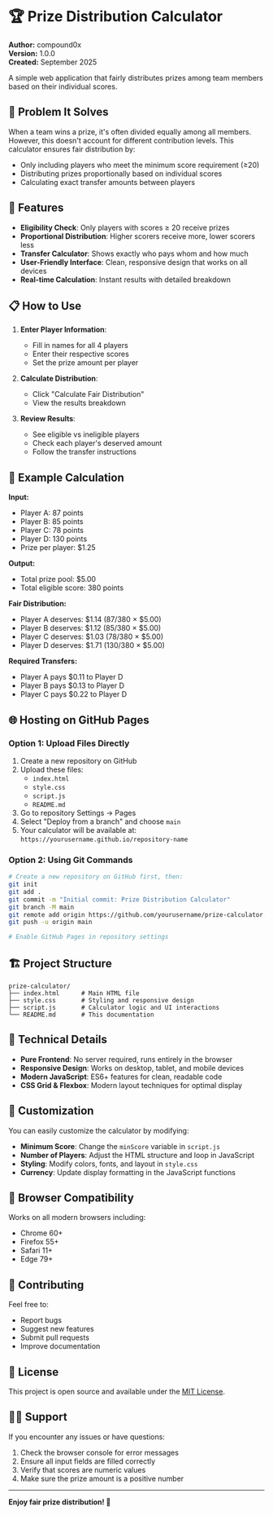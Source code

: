 # 🏆 Prize Distribution Calculator

**Author:** compound0x  
**Version:** 1.0.0  
**Created:** September 2025

A simple web application that fairly distributes prizes among team members based on their individual scores.

## 🎯 Problem It Solves

When a team wins a prize, it's often divided equally among all members. However, this doesn't account for different contribution levels. This calculator ensures fair distribution by:

- Only including players who meet the minimum score requirement (≥20)
- Distributing prizes proportionally based on individual scores
- Calculating exact transfer amounts between players

## 🚀 Features

- **Eligibility Check**: Only players with scores ≥ 20 receive prizes
- **Proportional Distribution**: Higher scorers receive more, lower scorers less
- **Transfer Calculator**: Shows exactly who pays whom and how much
- **User-Friendly Interface**: Clean, responsive design that works on all devices
- **Real-time Calculation**: Instant results with detailed breakdown

## 📋 How to Use

1. **Enter Player Information**:
   - Fill in names for all 4 players
   - Enter their respective scores
   - Set the prize amount per player

2. **Calculate Distribution**:
   - Click "Calculate Fair Distribution"
   - View the results breakdown

3. **Review Results**:
   - See eligible vs ineligible players
   - Check each player's deserved amount
   - Follow the transfer instructions

## 🧮 Example Calculation

**Input:**
- Player A: 87 points
- Player B: 85 points  
- Player C: 78 points
- Player D: 130 points
- Prize per player: $1.25

**Output:**
- Total prize pool: $5.00
- Total eligible score: 380 points

**Fair Distribution:**
- Player A deserves: $1.14 (87/380 × $5.00)
- Player B deserves: $1.12 (85/380 × $5.00)
- Player C deserves: $1.03 (78/380 × $5.00)
- Player D deserves: $1.71 (130/380 × $5.00)

**Required Transfers:**
- Player A pays $0.11 to Player D
- Player B pays $0.13 to Player D
- Player C pays $0.22 to Player D

## 🌐 Hosting on GitHub Pages

### Option 1: Upload Files Directly

1. Create a new repository on GitHub
2. Upload these files:
   - `index.html`
   - `style.css`
   - `script.js`
   - `README.md`
3. Go to repository Settings → Pages
4. Select "Deploy from a branch" and choose `main`
5. Your calculator will be available at: `https://yourusername.github.io/repository-name`

### Option 2: Using Git Commands

```bash
# Create a new repository on GitHub first, then:
git init
git add .
git commit -m "Initial commit: Prize Distribution Calculator"
git branch -M main
git remote add origin https://github.com/yourusername/prize-calculator.git
git push -u origin main

# Enable GitHub Pages in repository settings
```

## 🏗️ Project Structure

```
prize-calculator/
├── index.html      # Main HTML file
├── style.css       # Styling and responsive design
├── script.js       # Calculator logic and UI interactions
└── README.md       # This documentation
```

## 🔧 Technical Details

- **Pure Frontend**: No server required, runs entirely in the browser
- **Responsive Design**: Works on desktop, tablet, and mobile devices
- **Modern JavaScript**: ES6+ features for clean, readable code
- **CSS Grid & Flexbox**: Modern layout techniques for optimal display

## 🎨 Customization

You can easily customize the calculator by modifying:

- **Minimum Score**: Change the `minScore` variable in `script.js`
- **Number of Players**: Adjust the HTML structure and loop in JavaScript
- **Styling**: Modify colors, fonts, and layout in `style.css`
- **Currency**: Update display formatting in the JavaScript functions

## 📱 Browser Compatibility

Works on all modern browsers including:
- Chrome 60+
- Firefox 55+
- Safari 11+
- Edge 79+

## 🤝 Contributing

Feel free to:
- Report bugs
- Suggest new features
- Submit pull requests
- Improve documentation

## 📄 License

This project is open source and available under the [MIT License](LICENSE).

## 🙋‍♂️ Support

If you encounter any issues or have questions:
1. Check the browser console for error messages
2. Ensure all input fields are filled correctly
3. Verify that scores are numeric values
4. Make sure the prize amount is a positive number

---

**Enjoy fair prize distribution! 🎉**
